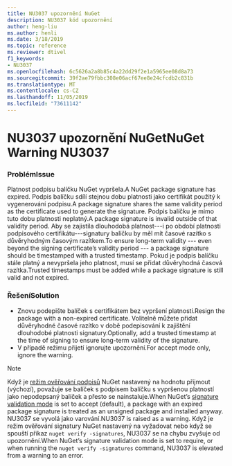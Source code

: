 ```yaml
---
title: NU3037 upozornění NuGet
description: NU3037 kód upozornění
author: heng-liu
ms.author: henli
ms.date: 3/18/2019
ms.topic: reference
ms.reviewer: dtivel
f1_keywords:
- NU3037
ms.openlocfilehash: 6c5626a2a8b85c4a22dd29f2e1a5965ee08d8a73
ms.sourcegitcommit: 39f2ae79fbbc308e06acf67ee8e24cfcdb2c831b
ms.translationtype: MT
ms.contentlocale: cs-CZ
ms.lasthandoff: 11/05/2019
ms.locfileid: "73611142"
---
```

# <a name="nuget-warning-nu3037"></a><span data-ttu-id="231a6-103">NU3037 upozornění NuGet</span><span class="sxs-lookup"><span data-stu-id="231a6-103">NuGet Warning NU3037</span></span>

### <a name="issue"></a><span data-ttu-id="231a6-104">Problém</span><span class="sxs-lookup"><span data-stu-id="231a6-104">Issue</span></span>

<span data-ttu-id="231a6-105">Platnost podpisu balíčku NuGet vypršela.</span><span class="sxs-lookup"><span data-stu-id="231a6-105">A NuGet package signature has expired.</span></span>
<span data-ttu-id="231a6-106">Podpis balíčku sdílí stejnou dobu platnosti jako certifikát použitý k vygenerování podpisu.</span><span class="sxs-lookup"><span data-stu-id="231a6-106">A package signature shares the same validity period as the certificate used to generate the signature.</span></span> <span data-ttu-id="231a6-107">Podpis balíčku je mimo tuto dobu platnosti neplatný.</span><span class="sxs-lookup"><span data-stu-id="231a6-107">A package signature is invalid outside of that validity period.</span></span>
<span data-ttu-id="231a6-108">Aby se zajistila dlouhodobá platnost---i po období platnosti podpisového certifikátu---signatury balíčku by měl mít časové razítko s důvěryhodným časovým razítkem.</span><span class="sxs-lookup"><span data-stu-id="231a6-108">To ensure long-term validity --- even beyond the signing certificate’s validity period --- a package signature should be timestamped with a trusted timestamp.</span></span> <span data-ttu-id="231a6-109">Pokud je podpis balíčku stále platný a nevypršela jeho platnost, musí se přidat důvěryhodná časová razítka.</span><span class="sxs-lookup"><span data-stu-id="231a6-109">Trusted timestamps must be added while a package signature is still valid and not expired.</span></span>


### <a name="solution"></a><span data-ttu-id="231a6-110">Řešení</span><span class="sxs-lookup"><span data-stu-id="231a6-110">Solution</span></span>

* <span data-ttu-id="231a6-111">Znovu podepište balíček s certifikátem bez vypršení platnosti.</span><span class="sxs-lookup"><span data-stu-id="231a6-111">Resign the package with a non-expired certificate.</span></span> <span data-ttu-id="231a6-112">Volitelně můžete přidat důvěryhodné časové razítko v době podepisování k zajištění dlouhodobé platnosti signatury.</span><span class="sxs-lookup"><span data-stu-id="231a6-112">Optionally, add a trusted timestamp at the time of signing to ensure long-term validity of the signature.</span></span>
* <span data-ttu-id="231a6-113">V případě režimu přijetí ignorujte upozornění.</span><span class="sxs-lookup"><span data-stu-id="231a6-113">For accept mode only, ignore the warning.</span></span>

> [!Note]
> <span data-ttu-id="231a6-114">Když je [režim ověřování podpisů](https://docs.microsoft.com/nuget/consume-packages/installing-signed-packages#configure-package-signature-requirements) NuGet nastavený na hodnotu přijmout (výchozí), považuje se balíček s podpisem balíčku s vypršenou platností jako nepodepsaný balíček a přesto se nainstaluje.</span><span class="sxs-lookup"><span data-stu-id="231a6-114">When NuGet’s [signature validation mode](https://docs.microsoft.com/nuget/consume-packages/installing-signed-packages#configure-package-signature-requirements) is set to accept (default), a package with an expired package signature is treated as an unsigned package and installed anyway.</span></span> <span data-ttu-id="231a6-115">NU3037 se vyvolá jako varování.</span><span class="sxs-lookup"><span data-stu-id="231a6-115">NU3037 is raised as a warning.</span></span> <span data-ttu-id="231a6-116">Když je režim ověřování signatury NuGet nastavený na vyžadovat nebo když se spouští příkaz `nuget verify -signatures`, NU3037 se na chybu zvyšuje od upozornění.</span><span class="sxs-lookup"><span data-stu-id="231a6-116">When NuGet’s signature validation mode is set to require, or when running the `nuget verify -signatures` command, NU3037 is elevated from a warning to an error.</span></span> 